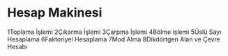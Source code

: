 # Hesap Makinesi
1Toplama İşlemi
2Çıkarma İşlemi
3Çarpma İşlemi
4Bölme işlemi
5Üslü Sayı Hesaplama
6Faktoriyel Hesaplama
7Mod Alma
8Dikdörtgen Alan ve Çevre Hesabı
